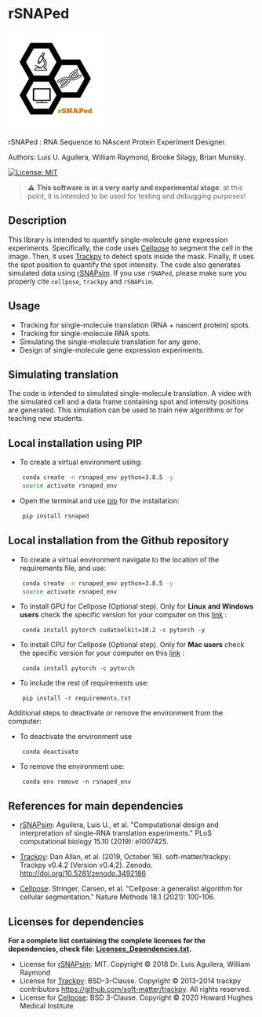# rSNAPed

<img src="./docs/images/logo/rSNAPed_Logo.png" width="200" />

rSNAPed : RNA Sequence to NAscent Protein Experiment Designer.

Authors: Luis U. Aguilera, William Raymond, Brooke Silagy, Brian Munsky.

[![License: MIT](https://img.shields.io/badge/License-MIT-yellow.svg)](https://opensource.org/licenses/MIT)

> :warning: **This software is in a very early and experimental stage**: at this point, it is intended to be used for testing and debugging purposes!

## Description

This library is intended to quantify single-molecule gene expression experiments. Specifically, the code uses [Cellpose](https://github.com/MouseLand/cellpose) to segment the cell in the image. Then, it uses [Trackpy](http://soft-matter.github.io/trackpy/dev/index.html) to detect spots inside the mask. Finally, it uses the spot position to quantify the spot intensity. The code also generates simulated data using [rSNAPsim](https://github.com/MunskyGroup/rSNAPsim). If you use `rSNAPed`, please make sure you properly cite `cellpose`, `trackpy` and `rSNAPsim`.

## Usage

* Tracking for single-molecule translation (RNA + nascent protein) spots.
* Tracking for single-molecule RNA spots.
* Simulating the single-molecule translation for any gene.
* Design of single-molecule gene expression experiments.

## Simulating translation

The code is intended to simulated single-molecule translation. A  video with the simulated cell and a data frame containing spot and intensity positions are generated. This simulation can be used to train new algorithms or for teaching new students.

## Local installation using PIP

* To create a virtual environment using:

```bash
    conda create -n rsnaped_env python=3.8.5 -y
    source activate rsnaped_env
```

* Open the terminal and use [pip](https://pip.pypa.io/en/stable/) for the installation:
```bash
    pip install rsnaped
```

## Local installation from the Github repository

* To create a virtual environment navigate to the location of the requirements file, and use:
```bash
    conda create -n rsnaped_env python=3.8.5 -y
    source activate rsnaped_env
```
* To install GPU for Cellpose (Optional step). Only for **Linux and Windows users** check the specific version for your computer on this [link]( https://pytorch.org/get-started/locally/) :
```
    conda install pytorch cudatoolkit=10.2 -c pytorch -y
```
* To install CPU for Cellpose (Optional step). Only for **Mac users** check the specific version for your computer on this [link]( https://pytorch.org/get-started/locally/) :
```
    conda install pytorch -c pytorch
```
* To include the rest of requirements use:
```
    pip install -r requirements.txt
```
Additional steps to deactivate or remove the environment from the computer:
* To deactivate the environment use
```
    conda deactivate
```
* To remove the environment use:
```
    conda env remove -n rsnaped_env
```

## References for main dependencies

- [rSNAPsim](https://github.com/MunskyGroup/rSNAPsim):
 Aguilera, Luis U., et al. "Computational design and interpretation of single-RNA translation experiments." PLoS computational biology 15.10 (2019): e1007425.

- [Trackpy](http://soft-matter.github.io/trackpy/dev/index.html):
 Dan Allan, et al. (2019, October 16). soft-matter/trackpy: Trackpy v0.4.2 (Version v0.4.2). Zenodo. http://doi.org/10.5281/zenodo.3492186

- [Cellpose](https://github.com/MouseLand/cellpose):
 Stringer, Carsen, et al. "Cellpose: a generalist algorithm for cellular segmentation." Nature Methods 18.1 (2021): 100-106.

## Licenses for dependencies

**For a complete list containing the complete licenses for the dependencies, check file:  [Licenses_Dependencies.txt](https://github.com/MunskyGroup/rsnaped/blob/master/Licenses_Dependencies.txt).**

- License for [rSNAPsim](https://github.com/MunskyGroup/rSNAPsim): MIT. Copyright © 2018 Dr. Luis Aguilera, William Raymond
- License for [Trackpy](http://soft-matter.github.io/trackpy/dev/index.html): BSD-3-Clause. Copyright © 2013-2014 trackpy contributors https://github.com/soft-matter/trackpy. All rights reserved.
- License for [Cellpose](https://github.com/MouseLand/cellpose): BSD 3-Clause. Copyright © 2020 Howard Hughes Medical Institute
